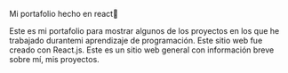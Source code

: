 Mi portafolio hecho en react🌷

Este es mi portafolio para mostrar algunos de los proyectos en los que he trabajado durantemi aprendizaje de programación. Este sitio web fue creado con React.js.
Este es un sitio web general con información breve sobre mí, mis proyectos.
